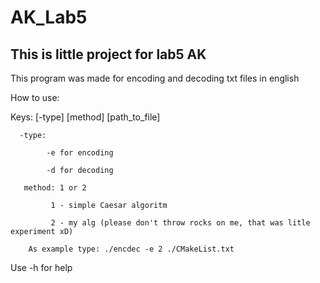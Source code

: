 # AK_Lab5

## This is little project for lab5 AK

This program was made for encoding and decoding txt files in english

How to use:

Keys: [-type] [method] [path_to_file]

      -type:
      
            -e for encoding

            -d for decoding

       method: 1 or 2
       
             1 - simple Caesar algoritm
             
             2 - my alg (please don't throw rocks on me, that was litle experiment xD)
             
        As example type: ./encdec -e 2 ./CMakeList.txt
        
 Use -h for help
